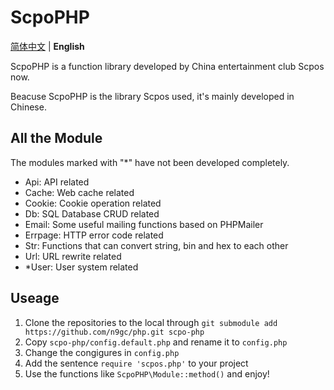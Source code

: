 # ScpoPHP

[简体中文](README.md) | **English**

ScpoPHP is a function library developed by China entertainment club Scpos now.

Beacuse ScpoPHP is the library Scpos used, it's mainly developed in Chinese.

## All the Module

The modules marked with "*" have not been developed completely.

- Api: API related
- Cache: Web cache related
- Cookie: Cookie operation related
- Db: SQL Database CRUD related
- Email: Some useful mailing functions based on PHPMailer
- Errpage: HTTP error code related
- Str: Functions that can convert string, bin and hex to each other
- Url: URL rewrite related
- *User: User system related

## Useage

1. Clone the repositories to the local through `git submodule add https://github.com/n9gc/php.git scpo-php`
2. Copy `scpo-php/config.default.php` and rename it to `config.php`
3. Change the congigures in `config.php`
4. Add the sentence `require 'scpos.php'` to your project
5. Use the functions like `ScpoPHP\Module::method()` and enjoy!
